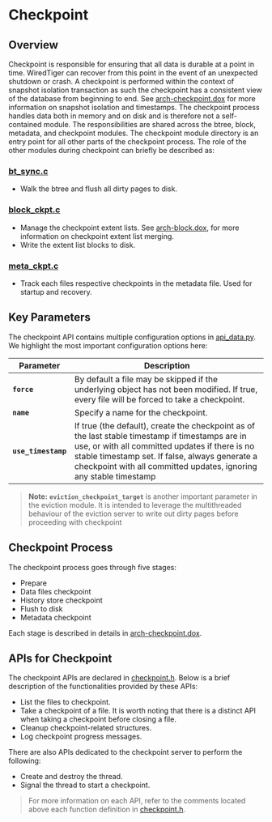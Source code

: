 # Checkpoint

## Overview

Checkpoint is responsible for ensuring that all data is durable at a point in time. WiredTiger can
recover from this point in the event of an unexpected shutdown or crash. A checkpoint is performed
within the context of snapshot isolation transaction as such the checkpoint has a consistent view of
the database from beginning to end. See [arch-checkpoint.dox](../docs/arch-checkpoint.dox#10) for
more information on snapshot isolation and timestamps.  The checkpoint process handles data both in
memory and on disk and is therefore not a self-contained module. The responsibilities are shared
across the btree, block, metadata, and checkpoint modules. The checkpoint module directory is an
entry point for all other parts of the checkpoint process. The role of the other modules during
checkpoint can briefly be described as:

### [bt_sync.c](../btree/bt_sync.c)

- Walk the btree and flush all dirty pages to disk.

### [block_ckpt.c](../block/block_ckpt.c)

- Manage the checkpoint extent lists. See [arch-block.dox](../docs/arch-block.dox#208), for more
  information on checkpoint extent list merging.
- Write the extent list blocks to disk.

### [meta_ckpt.c](../meta/meta_ckpt.c)

- Track each files respective checkpoints in the metadata file. Used for startup and recovery.

## Key Parameters

The checkpoint API contains multiple configuration options in [api_data.py](../../dist/api_data.py).
We highlight the most important configuration options here:

| Parameter                  | Description            |
| -------------------------- | ---------------------- |
| **`force`**                      | By default a file may be skipped if the underlying object has not been modified. If true, every file will be forced to take a checkpoint. |
| **`name`**                       | Specify a name for the checkpoint. |
| **`use_timestamp`**              | If true (the default), create the checkpoint as of the last stable timestamp if timestamps are in use, or with all committed  updates if there is no stable timestamp set. If false, always generate a checkpoint with all committed updates, ignoring any stable timestamp |

> **Note:** **`eviction_checkpoint_target`** is another important parameter in the eviction module.
> It is intended to leverage the multithreaded behaviour of the eviction server to write out dirty
> pages before proceeding with checkpoint

## Checkpoint Process

The checkpoint process goes through five stages:

- Prepare
- Data files checkpoint
- History store checkpoint
- Flush to disk
- Metadata checkpoint

Each stage is described in details in [arch-checkpoint.dox](../docs/arch-checkpoint.dox).

## APIs for Checkpoint

The checkpoint APIs are declared in [checkpoint.h](./checkpoint.h). Below is a brief description of
the functionalities provided by these APIs:

- List the files to checkpoint.
- Take a checkpoint of a file. It is worth noting that there is a distinct API when taking a
  checkpoint before closing a file.
- Cleanup checkpoint-related structures.
- Log checkpoint progress messages.

There are also APIs dedicated to the checkpoint server to perform the following:

- Create and destroy the thread.
- Signal the thread to start a checkpoint.

> For more information on each API, refer to the comments located above each function definition in
> [checkpoint.h](./checkpoint.h).
